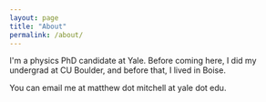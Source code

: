 ```yaml
---
layout: page
title: "About"
permalink: /about/
---
```


I'm a physics PhD candidate at Yale. Before coming here, I did my undergrad at CU Boulder, and before that, I lived in Boise.

You can email me at matthew dot mitchell at yale dot edu.

